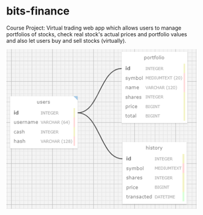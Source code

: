 # bits-finance
Course Project: Virtual trading web app which allows users to manage portfolios of stocks, check real stock's actual prices and portfolio values and also let users buy and sell stocks (virtually).

![Tables](bits-financeSchemaDesign.PNG)
